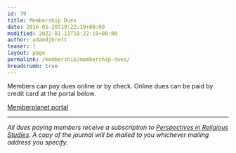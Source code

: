 ```yaml
---
id: 79
title: Membership Dues
date: 2016-05-20T19:22:19+00:00
modified: 2022-01-11T19:22:19+00:00
author: adamdjbrett
teaser: |
layout: page
permalink: /membership/membership-dues/
breadcrumb: true
---
```

Members can pay dues online or by check.  Online dues can be paid by credit card at the portal below.  

[Memberplanet portal](https://mp.gg/0-1eb)

***

_All dues paying members receive a subscription to [Perspectives in Religious Studies](https://nabpr.org/publications/). A copy of the journal will be mailed to you whichever mailing address you specify._
